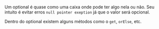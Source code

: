Um optional é quase como uma caixa onde pode ter algo nela ou não.
Seu intuito é evitar erros `null pointer exeption` já que o valor será opcional.

Dentro do optional existem alguns métodos como o `get`, `orElse`, etc. 
